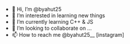 - 👋 Hi, I’m @byahut25
- 👀 I’m interested in learning new things  
- 🌱 I’m currently learning C++ & JS
- 💞️ I’m looking to collaborate on ...
- 📫 How to reach me @byahut25__ [instagram]

<!---
byahut25/byahut25 is a ✨ special ✨ repository because its `README.md` (this file) appears on your GitHub profile.
You can click the Preview link to take a look at your changes.
--->

